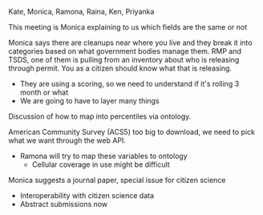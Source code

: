 Kate,  Monica, Ramona, Raina, Ken, Priyanka

This meeting is Monica explaining to us which fields are the same or not

Monica says there are cleanups near where you live and they break it into categories based on what government bodies manage them. RMP and TSDS, one of them is pulling from an inventory about who is releasing through permit. You as a citizen should know what that is releasing.

- They are using a scoring, so we need to understand if it's rolling 3 month or what
- We are going to have to layer many things

Discussion of how to map into percentiles via ontology.

American Community Survey (ACS5) too big to download, we need to pick what we want through the web API.

- Ramona will try to map these variables to ontology
  - Cellular coverage in use might be difficult
  
Monica suggests a journal paper, special issue for citizen science

- Interoperability with citizen science data
- Abstract submissions now
